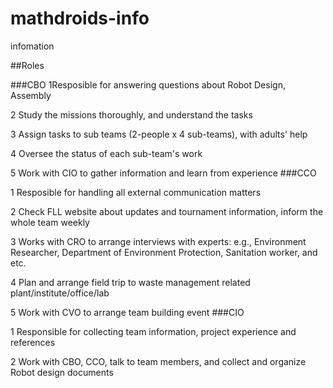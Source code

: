 # mathdroids-info
infomation

##Roles

###CBO
1Resposible for answering questions about Robot Design, Assembly

2 Study the missions thoroughly, and understand the tasks

3 Assign tasks to sub teams (2-people x 4 sub-teams), with adults' help

4 Oversee the status of each sub-team's work

5 Work with CIO to gather information and learn from experience
###CCO

1 Resposible for handling all external communication matters

2 Check FLL website about updates and tournament information, inform the whole team weekly

3 Works with CRO to arrange interviews with experts: e.g., Environment Researcher, Department of Environment Protection, Sanitation worker, and etc.

4 Plan and arrange field trip to waste management related plant/institute/office/lab

5 Work with CVO to arrange team building event
###CIO

1 Responsible for collecting team information, project experience and references

2 Work with CBO, CCO, talk to team members, and collect and organize Robot design documents


